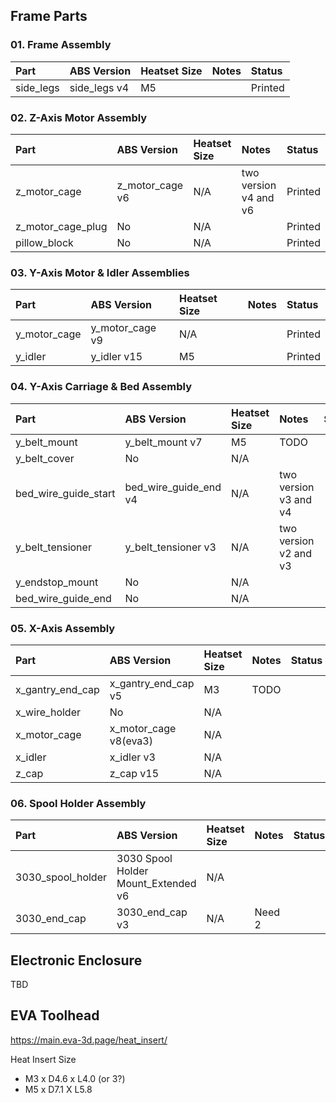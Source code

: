 

## Frame Parts
### 01. Frame Assembly
|Part|ABS Version|Heatset Size|Notes|Status|
|:---|:---|:---|:---|:---|
|side_legs|side_legs v4|M5||Printed|

### 02. Z-Axis Motor Assembly
|Part|ABS Version|Heatset Size|Notes|Status|
|:---|:---|:---|:---|:---|
|z_motor_cage|z_motor_cage v6|N/A|two version v4 and v6|Printed|
|z_motor_cage_plug|No|N/A||Printed|
|pillow_block|No|N/A||Printed|

### 03. Y-Axis Motor & Idler Assemblies
|Part|ABS Version|Heatset Size|Notes|Status|
|:---|:---|:---|:---|:---|
|y_motor_cage|y_motor_cage v9|N/A||Printed|
|y_idler|y_idler v15|M5||Printed|

### 04. Y-Axis Carriage & Bed Assembly
|Part|ABS Version|Heatset Size|Notes|Status|
|:---|:---|:---|:---|:---|
|y_belt_mount|y_belt_mount v7|M5|TODO||
|y_belt_cover|No|N/A|||
|bed_wire_guide_start|bed_wire_guide_end v4|N/A|two version v3 and v4||
|y_belt_tensioner|y_belt_tensioner v3|N/A|two version v2 and v3||
|y_endstop_mount|No|N/A|||
|bed_wire_guide_end|No|N/A|||

### 05. X-Axis Assembly
|Part|ABS Version|Heatset Size|Notes|Status|
|:---|:---|:---|:---|:---|
|x_gantry_end_cap|x_gantry_end_cap v5|M3|TODO||
|x_wire_holder|No|N/A|||
|x_motor_cage|x_motor_cage v8(eva3)|N/A|||
|x_idler|x_idler v3|N/A|||
|z_cap|z_cap v15|N/A|||

### 06. Spool Holder Assembly
|Part|ABS Version|Heatset Size|Notes|Status|
|:---|:---|:---|:---|:---|
|3030_spool_holder|3030 Spool Holder Mount_Extended v6|N/A|||
|3030_end_cap|3030_end_cap v3|N/A|Need 2||

## Electronic Enclosure
TBD

## EVA Toolhead
https://main.eva-3d.page/heat_insert/

Heat Insert Size
- M3 x D4.6 x L4.0 (or 3?)
- M5 x D7.1 X L5.8
